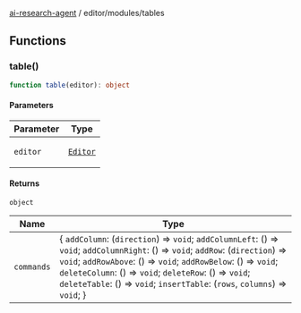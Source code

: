 [ai-research-agent](../../modules.md) / editor/modules/tables

## Functions

### table()

```ts
function table(editor): object
```

#### Parameters

<table>
<thead>
<tr>
<th>Parameter</th>
<th>Type</th>
</tr>
</thead>
<tbody>
<tr>
<td>

`editor`

</td>
<td>

[`Editor`](../Editor.md#editor)

</td>
</tr>
</tbody>
</table>

#### Returns

`object`

| Name | Type |
| ------ | ------ |
| `commands` | \{ `addColumn`: (`direction`) => `void`; `addColumnLeft`: () => `void`; `addColumnRight`: () => `void`; `addRow`: (`direction`) => `void`; `addRowAbove`: () => `void`; `addRowBelow`: () => `void`; `deleteColumn`: () => `void`; `deleteRow`: () => `void`; `deleteTable`: () => `void`; `insertTable`: (`rows`, `columns`) => `void`; \} |
